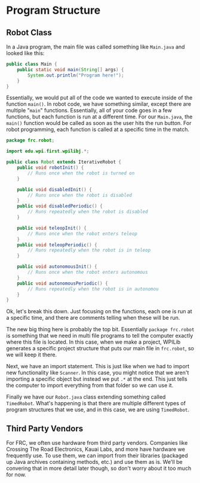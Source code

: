 # Program Structure

## Robot Class

In a Java program, the main file was called something like `Main.java` and looked like this:

```java
public class Main {
    public static void main(String[] args) {
        System.out.println("Program here!");
    }
}
```

Essentially, we would put all of the code we wanted to execute inside of the function `main()`. In robot code, we have something similar, except there are multiple "`main`" functions. Essentially, all of your code goes in a few functions, but each function is run at a different time. For our `Main.java`, the `main()` function would be called as soon as the user hits the run button. For robot programming, each function is called at a specific time in the match.

```java
package frc.robot;

import edu.wpi.first.wpilibj.*;

public class Robot extends IterativeRobot {
    public void robotInit() {
        // Runs once when the robot is turned on
    }

    public void disabledInit() {
        // Runs once when the robot is disabled
    }
    public void disabledPeriodic() {
        // Runs repeatedly when the robot is disabled
    }

    public void teleopInit() {
        // Runs once when the robot enters teleop
    }
    public void teleopPeriodic() {
        // Runs repeatedly when the robot is in teleop
    }

    public void autonomousInit() {
        // Runs once when the robot enters autonomous
    }
    public void autonomousPeriodic() {
        // Runs repeatedly when the robot is in autonomou
    }
}
```

Ok, let's break this down. Just focusing on the functions, each one is run at a specific time, and there are comments telling when these will be run.

The new big thing here is probably the top bit. Essentially `package frc.robot` is something that we need in multi file programs to tell the computer exactly where this file is located. In this case, when we make a project, WPILib generates a specific project structure that puts our main file in `frc.robot`, so we will keep it there.

Next, we have an import statement. This is just like when we had to import new functionality like `Scanner`. In this case, you might notice that we aren't importing a specific object but instead we put `.*` at the end. This just tells the computer to import everything from that folder so we can use it.

Finally we have our `Robot.java` class extending something called `TimedRobot`. What's happening is that there are multiple different types of program structures that we use, and in this case, we are using `TimedRobot`.

## Third Party Vendors

For FRC, we often use hardware from third party vendors. Companies like Crossing The Road Electronics, Kauai Labs, and more have hardware we frequently use. To use them, we can import from their libraries (packaged up Java archives containing methods, etc.) and use them as is.  We'll be convering that in more detail later though, so don't worry about it too much for now.
